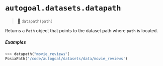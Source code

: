 # `autogoal.datasets.datapath`

> [📝](/usr/lib/python3/dist-packages/autogoal/datasets/__init__.py#L14)
> `datapath(path)`

Returns a `Path` object that points to the dataset path
where `path` is located.

##### Examples

```python
>>> datapath("movie_reviews")
PosixPath('/code/autogoal/datasets/data/movie_reviews')

```
